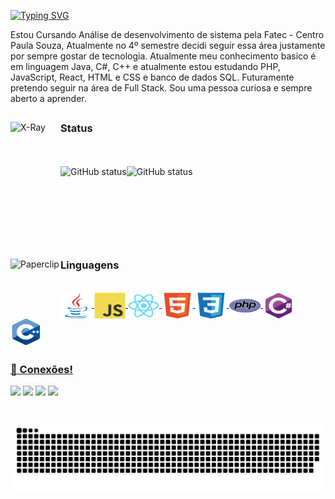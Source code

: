 [![Typing SVG](https://readme-typing-svg.demolab.com?font=Fira+Code&weight=500&size=25&pause=990&color=951AF7&random=false&width=435&lines=%E2%9C%A7+Ol%C3%A1!+Sou+o+Enzo+Warner!+%E2%9C%A7)](https://git.io/typing-svg)


Estou Cursando Análise de desenvolvimento de sistema pela Fatec - Centro Paula Souza, Atualmente no 4º semestre decidi seguir essa área justamente por sempre gostar de tecnologia. Atualmente meu conhecimento basico é em linguagem Java, C#, C++ e atualmente estou estudando PHP, JavaScript, React, HTML e CSS e banco de dados SQL. Futuramente pretendo seguir na área de Full Stack. Sou uma pessoa curiosa e sempre aberto a aprender.
##
<img src="https://raw.githubusercontent.com/Tarikul-Islam-Anik/Animated-Fluent-Emojis/master/Emojis/Objects/X-Ray.png" alt="X-Ray" width="80" height="80" style="vertical-align: top;" align='left'/> 
<h3>Status</h3>

<br>
<br>

<div style="display: flex; flex-wrap: nowrap;">
  <img src="https://github-readme-stats-git-masterrstaa-rickstaa.vercel.app/api?username=EnzoWarner&hide_title=true&show_icons=true&include_all_commits=false&count_private=true&line_height=25&hide=issues&bg_color=000&title_color=7869e9&text_color=FFF&border_radius=3&border_color=7869e9&icon_color=7869e9&theme=jolly" style="vertical-align: top;" align='left' alt="GitHub status">
  <img src="https://github-readme-stats.vercel.app/api/top-langs/?username=EnzoWarner&layout=compact&langs_count=7&theme=radical&line_height=25&hide=issues&bg_color=000&title_color=7869e9&text_color=FFF&border_radius=3&border_color=7869e9&icon_color=7869e9&theme=jolly" style="vertical-align: top;" align='left' alt="GitHub status"/>
</div>

<br>
<br>
<br>
<br>
<br>
<br>

##

<img src="https://raw.githubusercontent.com/Tarikul-Islam-Anik/Animated-Fluent-Emojis/master/Emojis/Objects/Paperclip.png" alt="Paperclip" width="80" height="80" img align='left'/> <h3>Linguagens</h3>
<div style="display: inline_block"><br>
  <a href="https://github.com/EnzoWarner)">
  <img align="center" alt="Enzo-Java" height="42" width="50" src="https://raw.githubusercontent.com/devicons/devicon/master/icons/java/java-original.svg">
  <img align="center" alt="Enzo-JavaScript" height="42" width="50" src="https://raw.githubusercontent.com/devicons/devicon/master/icons/javascript/javascript-original.svg">
  <img align="center" alt="Enzo-React" height="42" width="50" src="https://raw.githubusercontent.com/devicons/devicon/master/icons/react/react-original.svg">
  <img align="center" alt="Enzo-HTML" height="42" width="50" src="https://raw.githubusercontent.com/devicons/devicon/master/icons/html5/html5-original.svg">
  <img align="center" alt="Enzo-CSS" height="42" width="50" src="https://raw.githubusercontent.com/devicons/devicon/master/icons/css3/css3-original.svg">
  <img align="center" alt="Enzo-PHP" height="42" width="50"  src="https://raw.githubusercontent.com/devicons/devicon/master/icons/php/php-original.svg">
  <img align="center" alt="Enzo-Csharp" height="42" width="50" src="https://raw.githubusercontent.com/devicons/devicon/master/icons/csharp/csharp-original.svg">
  <img align="center" alt="Enzo-Cplusplus" height="42" width="50" src="https://raw.githubusercontent.com/devicons/devicon/master/icons/cplusplus/cplusplus-original.svg">
 </div>
    
  ##
 <h3>👋 Conexões!</h3>
<div> 
  <a href = "mailto:enzo_warner@hotmail.com"><img src="https://img.shields.io/badge/Microsoft_Outlook-0078D4?style=for-the-badge&logo=microsoft-outlook&logoColor=white"></a>
  <a href = "mailto:enzowarner123@gmail.com"><img src="https://img.shields.io/badge/Gmail-D14836?style=for-the-badge&logo=gmail&logoColor=white"></a>
  <a href="https://www.linkedin.com/in/enzo-warner-te%C3%B3fanes-leite-martins-ferreira-200461276/" target="_blank"><img src="https://img.shields.io/badge/-LinkedIn-%230077B5?style=for-the-badge&logo=linkedin&logoColor=white" target="_blank"></a> 
  <a href="https://wa.me/5513981684689" target="_blank"><img src="https://img.shields.io/badge/WhatsApp-25D366?style=for-the-badge&logo=whatsapp&logoColor=white" target="_blank"></a> 
</div>

#
![snake gif](https://github.com/EnzoWarner/EnzoWarner/blob/output/github-contribution-grid-snake.svg)
#
